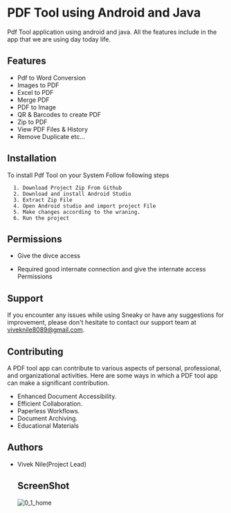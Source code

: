 
# PDF Tool using Android and Java

Pdf Tool application using android and java. All the features include in the app that we are using day today life. 


## Features

- Pdf to Word Conversion
- Images to PDF
- Excel to PDF
- Merge PDF
- PDF to Image
- QR & Barcodes to create PDF
- Zip to PDF
- View PDF Files & History
- Remove Duplicate etc...





## Installation

To install Pdf Tool on your System Follow following steps

      1. Download Project Zip From Github 
      2. Download and install Android Studio
      3. Extract Zip File
      4. Open Android studio and import project File
      5. Make changes according to the wraning.
      6. Run the project 
    
## Permissions

 - Give the divce access
    
- Required good internate connection and give the internate access
  Permissions
## Support

If you encounter any issues while using Sneaky or have any suggestions for improvement, please don't hesitate to contact our support team at viveknile8089@gmail.com.

## Contributing

A PDF tool app can contribute to various aspects of personal, professional, and organizational activities. Here are some ways in which a PDF tool app can make a significant contribution.

- Enhanced Document Accessibility.
- Efficient Collaboration.
- Paperless Workflows.
- Document Archiving.
- Educational Materials

## Authors

- Vivek Nile(Project Lead)

  ## ScreenShot
  ![0_1_home](https://github.com/viveknile/Pdf-Tool/assets/81365571/6e45a7e8-41ba-4313-9bf2-e84a63d707c7)


 

